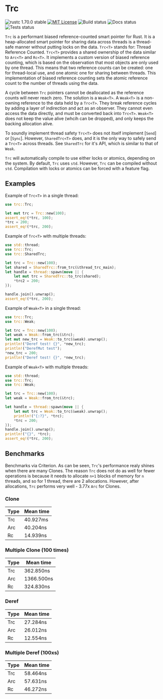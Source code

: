 # Trc
![rustc 1.70.0 stable](https://img.shields.io/badge/rustc-1.70.0-brightgreen)
[![MIT License](https://img.shields.io/badge/License-MIT-informational)](LICENSE)
![Build status](https://github.com/EricLBuehler/trc/actions/workflows/build.yml/badge.svg)
![Docs status](https://github.com/EricLBuehler/trc/actions/workflows/docs.yml/badge.svg)
![Tests status](https://github.com/EricLBuehler/trc/actions/workflows/tests.yml/badge.svg)

`Trc` is a performant biased reference-counted smart pointer for Rust.
It is a heap-allocated smart pointer for sharing data across threads is a thread-safe manner without putting locks on the data.
`Trc<T>` stands for: Thread Reference Counted.
`Trc<T>` provides a shared ownership of the data similar to `Arc<T>` and `Rc<T>`.
It implements a custom version of biased reference counting, which is based on the observation that most objects are only used by one thread.
This means that two reference counts can be created: one for thread-local use, and one atomic one for sharing between threads.
This implementation of biased reference counting sets the atomic reference count to the number of threads using the data.

A cycle between `Trc` pointers cannot be deallocated as the reference counts will never reach zero. The solution is a `Weak<T>`.
A `Weak<T>` is a non-owning reference to the data held by a `Trc<T>`.
They break reference cycles by adding a layer of indirection and act as an observer. They cannot even access the data directly, and
must be converted back into `Trc<T>`. `Weak<T>` does not keep the value alive (whcih can be dropped), and only keeps the backing allocation alive.

To soundly implement thread safety `Trc<T>` does not itself implement [`Send`] or [`Sync`]. However, `SharedTrc<T>` does, and it is the only way to safely send a `Trc<T>` across threads. See `SharedTrc` for it's API, which is similar to that of `Weak`.

`Trc` will automatically compile to use either locks or atomics, depending on the system. By default, `Trc` uses `std`.
However, `Trc` can be compiled without `std`. Compilation with locks or atomics can be forced with a feature flag.

## Examples

Example of `Trc<T>` in a single thread:
```rust
use trc::Trc;

let mut trc = Trc::new(100);
assert_eq!(*trc, 100);
*trc = 200;
assert_eq!(*trc, 200);
```

Example of `Trc<T>` with multiple threads:
```rust
use std::thread;
use trc::Trc;
use trc::SharedTrc;

let trc = Trc::new(100);
let shared = SharedTrc::from_trc(&thread_trc_main);
let handle = thread::spawn(move || {
    let mut trc = SharedTrc::to_trc(shared);
    *trc2 = 200;
});

handle.join().unwrap();
assert_eq!(*trc, 200);
```

Example of `Weak<T>` in a single thread:
```rust
use trc::Trc;
use trc::Weak;

let trc = Trc::new(100);
let weak = Weak::from_trc(&trc);
let mut new_trc = Weak::to_trc(&weak).unwrap();
println!("Deref test! {}", *new_trc);
println!("DerefMut test");
*new_trc = 200;
println!("Deref test! {}", *new_trc);
```

Example of `Weak<T>` with multiple threads:
```rust
use std::thread;
use trc::Trc;
use trc::Weak;

let trc = Trc::new(100);
let weak = Weak::from_trc(&trc);

let handle = thread::spawn(move || {
    let mut trc = Weak::to_trc(&weak).unwrap();
    println!("{:?}", *trc);
    *trc = 200;
});
handle.join().unwrap();
println!("{}", *trc);
assert_eq!(*trc, 200);
```

## Benchmarks
Benchmarks via Criterion. As can be seen, `Trc`'s performance realy shines when there are many Clones.
The reason `Trc` does not do as well for fewer operations is because it needs to allocate `n+1` blocks of memory for `n` threads, and
so for 1 thread, there are 2 allocations. However, after allocations, `Trc` performs very well - 3.77x `Arc` for Clones. 


### Clone
| Type | Mean time |
| --- | ----------- |
| Trc | 40.927ms |
| Arc | 40.204ns |
| Rc | 14.939ns |

### Multiple Clone (100 times)
| Type | Mean time |
| --- | ----------- |
| Trc | 362.850ns |
| Arc | 1366.500ns |
| Rc | 324.830ns |

### Deref
| Type | Mean time |
| --- | ----------- |
| Trc | 27.284ns |
| Arc | 26.012ns |
| Rc | 12.554ns |

### Multiple Deref (100xs)
| Type | Mean time |
| --- | ----------- |
| Trc | 58.464ns |
| Arc | 57.631ns |
| Rc | 46.272ns |